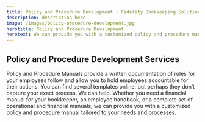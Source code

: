 ```yaml
---
title: Policy and Procedure Development | Fidelity Bookkeeping Solutions | (541) 375-0954
description: description here.
image: /images/policy-procedure-development.jpg
herotitle: Policy and Procedure Development
herotext: We can provide you with a customized policy and procedure manual tailored to your needs and processes.
---
```


## Policy and Procedure Development Services

Policy and Procedure Manuals provide a written documentation of rules for your employees follow and allow you to hold employees accountable for their actions. You can find several templates online, but perhaps they don’t capture your exact process. We can help. Whether you need a financial manual for your bookkeeper, an employee handbook, or a complete set of operational and financial manuals, we can provide you with a customized policy and procedure manual tailored to your needs and processes.